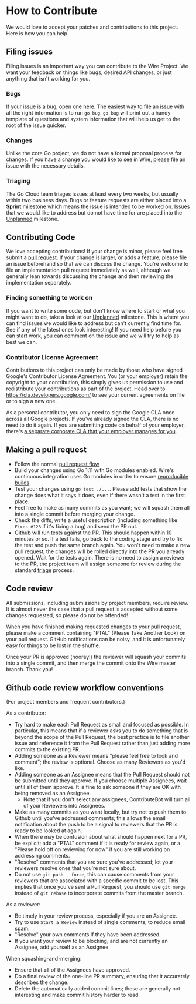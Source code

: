 # How to Contribute

We would love to accept your patches and contributions to this project. Here is
how you can help.

## Filing issues

Filing issues is an important way you can contribute to the Wire Project. We
want your feedback on things like bugs, desired API changes, or just anything
that isn't working for you.

### Bugs

If your issue is a bug, open one
[here](https://github.com/euskadi31/wire/issues/new). The easiest way to file an
issue with all the right information is to run `go bug`. `go bug` will print out
a handy template of questions and system information that will help us get to
the root of the issue quicker.

### Changes

Unlike the core Go project, we do not have a formal proposal process for
changes. If you have a change you would like to see in Wire, please file an
issue with the necessary details.

### Triaging

The Go Cloud team triages issues at least every two weeks, but usually within
two business days. Bugs or feature requests are either placed into a **Sprint**
milestone which means the issue is intended to be worked on. Issues that we
would like to address but do not have time for are placed into the [Unplanned][]
milestone.

[Unplanned]: https://github.com/euskadi31/wire/milestone/1

## Contributing Code

We love accepting contributions! If your change is minor, please feel free
submit a [pull request](https://help.github.com/articles/about-pull-requests/).
If your change is larger, or adds a feature, please file an issue beforehand so
that we can discuss the change. You're welcome to file an implementation pull
request immediately as well, although we generally lean towards discussing the
change and then reviewing the implementation separately.

### Finding something to work on

If you want to write some code, but don't know where to start or what you might
want to do, take a look at our [Unplanned][] milestone. This is where you can
find issues we would like to address but can't currently find time for. See if
any of the latest ones look interesting! If you need help before you can start
work, you can comment on the issue and we will try to help as best we can.

### Contributor License Agreement

Contributions to this project can only be made by those who have signed Google's
Contributor License Agreement. You (or your employer) retain the copyright to
your contribution, this simply gives us permission to use and redistribute your
contributions as part of the project. Head over to
<https://cla.developers.google.com/> to see your current agreements on file or
to sign a new one.

As a personal contributor, you only need to sign the Google CLA once across all
Google projects. If you've already signed the CLA, there is no need to do it
again. If you are submitting code on behalf of your employer, there's
[a separate corporate CLA that your employer manages for you](https://opensource.google.com/docs/cla/#external-contributors).

## Making a pull request

- Follow the normal
  [pull request flow](https://help.github.com/articles/creating-a-pull-request/)
- Build your changes using Go 1.11 with Go modules enabled. Wire's continuous
  integration uses Go modules in order to ensure
  [reproducible builds](https://research.swtch.com/vgo-repro).
- Test your changes using `go test ./...`. Please add tests that show the
  change does what it says it does, even if there wasn't a test in the first
  place.
- Feel free to make as many commits as you want; we will squash them all into
  a single commit before merging your change.
- Check the diffs, write a useful description (including something like
  `Fixes #123` if it's fixing a bug) and send the PR out.
- Github will run tests against the PR. This should
  happen within 10 minutes or so. If a test fails, go back to the coding stage
  and try to fix the test and push the same branch again. You won't need to
  make a new pull request, the changes will be rolled directly into the PR you
  already opened. Wait for the tests again. There is no need to assign a reviewer
  to the PR, the project team will assign someone for review during the
  standard [triage](#triaging) process.

## Code review

All submissions, including submissions by project members, require review. It is
almost never the case that a pull request is accepted without some changes
requested, so please do not be offended!

When you have finished making requested changes to your pull request, please
make a comment containing "PTAL" (Please Take Another Look) on your pull
request. GitHub notifications can be noisy, and it is unfortunately easy for
things to be lost in the shuffle.

Once your PR is approved (hooray!) the reviewer will squash your commits into a
single commit, and then merge the commit onto the Wire master branch. Thank you!

## Github code review workflow conventions

(For project members and frequent contributors.)

As a contributor:

- Try hard to make each Pull Request as small and focused as possible. In
  particular, this means that if a reviewer asks you to do something that is
  beyond the scope of the Pull Request, the best practice is to file another
  issue and reference it from the Pull Request rather than just adding more
  commits to the existing PR.
- Adding someone as a Reviewer means "please feel free to look and comment";
  the review is optional. Choose as many Reviewers as you'd like.
- Adding someone as an Assignee means that the Pull Request should not be
  submitted until they approve. If you choose multiple Assignees, wait until
  all of them approve. It is fine to ask someone if they are OK with being
  removed as an Assignee.
  - Note that if you don't select any assignees, ContributeBot will turn all
    of your Reviewers into Assignees.
- Make as many commits as you want locally, but try not to push them to Github
  until you've addressed comments; this allows the email notification about
  the push to be a signal to reviewers that the PR is ready to be looked at
  again.
- When there may be confusion about what should happen next for a PR, be
  explicit; add a "PTAL" comment if it is ready for review again, or a "Please
  hold off on reviewing for now" if you are still working on addressing
  comments.
- "Resolve" comments that you are sure you've addressed; let your reviewers
  resolve ones that you're not sure about.
- Do not use `git push --force`; this can cause comments from your reviewers
  that are associated with a specific commit to be lost. This implies that
  once you've sent a Pull Request, you should use `git merge` instead of `git
rebase` to incorporate commits from the master branch.

As a reviewer:

- Be timely in your review process, especially if you are an Assignee.
- Try to use `Start a Review` instead of single comments, to reduce email
  spam.
- "Resolve" your own comments if they have been addressed.
- If you want your review to be blocking, and are not currently an Assignee,
  add yourself as an Assignee.

When squashing-and-merging:

- Ensure that **all** of the Assignees have approved.
- Do a final review of the one-line PR summary, ensuring that it accurately
  describes the change.
- Delete the automatically added commit lines; these are generally not
  interesting and make commit history harder to read.
